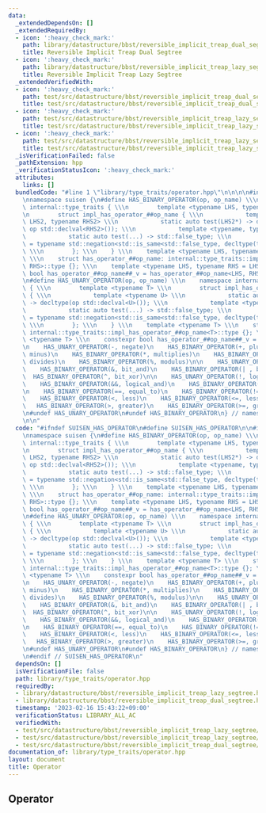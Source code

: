 ```yaml
---
data:
  _extendedDependsOn: []
  _extendedRequiredBy:
  - icon: ':heavy_check_mark:'
    path: library/datastructure/bbst/reversible_implicit_treap_dual_segtree.hpp
    title: Reversible Implicit Treap Dual Segtree
  - icon: ':heavy_check_mark:'
    path: library/datastructure/bbst/reversible_implicit_treap_lazy_segtree.hpp
    title: Reversible Implicit Treap Lazy Segtree
  _extendedVerifiedWith:
  - icon: ':heavy_check_mark:'
    path: test/src/datastructure/bbst/reversible_implicit_treap_dual_segtree/dummy.test.cpp
    title: test/src/datastructure/bbst/reversible_implicit_treap_dual_segtree/dummy.test.cpp
  - icon: ':heavy_check_mark:'
    path: test/src/datastructure/bbst/reversible_implicit_treap_lazy_segtree/dummy.test.cpp
    title: test/src/datastructure/bbst/reversible_implicit_treap_lazy_segtree/dummy.test.cpp
  - icon: ':heavy_check_mark:'
    path: test/src/datastructure/bbst/reversible_implicit_treap_lazy_segtree/dynamic_sequence_range_affine_range_sum.test.cpp
    title: test/src/datastructure/bbst/reversible_implicit_treap_lazy_segtree/dynamic_sequence_range_affine_range_sum.test.cpp
  _isVerificationFailed: false
  _pathExtension: hpp
  _verificationStatusIcon: ':heavy_check_mark:'
  attributes:
    links: []
  bundledCode: "#line 1 \"library/type_traits/operator.hpp\"\n\n\n\n#include <type_traits>\n\
    \nnamespace suisen {\n#define HAS_BINARY_OPERATOR(op, op_name) \\\n    namespace\
    \ internal::type_traits { \\\n        template <typename LHS, typename RHS> \\\
    \n        struct impl_has_operator_##op_name { \\\n            template <typename\
    \ LHS2, typename RHS2> \\\n            static auto test(LHS2*) -> decltype(std::declval<LHS2>()\
    \ op std::declval<RHS2>()); \\\n            template <typename, typename> \\\n\
    \            static auto test(...) -> std::false_type; \\\n            using type\
    \ = typename std::negation<std::is_same<std::false_type, decltype(test<LHS, RHS>(nullptr))>>::type;\
    \ \\\n        }; \\\n    } \\\n    template <typename LHS, typename RHS = LHS>\
    \ \\\n    struct has_operator_##op_name: internal::type_traits::impl_has_operator_##op_name<LHS,\
    \ RHS>::type {}; \\\n    template <typename LHS, typename RHS = LHS> \\\n    constexpr\
    \ bool has_operator_##op_name##_v = has_operator_##op_name<LHS, RHS>::value;\n\
    \n#define HAS_UNARY_OPERATOR(op, op_name) \\\n    namespace internal::type_traits\
    \ { \\\n        template <typename T> \\\n        struct impl_has_operator_##op_name\
    \ { \\\n            template <typename U> \\\n            static auto test(U*)\
    \ -> decltype(op std::declval<U>()); \\\n            template <typename> \\\n\
    \            static auto test(...) -> std::false_type; \\\n            using type\
    \ = typename std::negation<std::is_same<std::false_type, decltype(test<T>(nullptr))>>::type;\
    \ \\\n        }; \\\n    } \\\n    template <typename T> \\\n    struct has_operator_##op_name:\
    \ internal::type_traits::impl_has_operator_##op_name<T>::type {}; \\\n    template\
    \ <typename T> \\\n    constexpr bool has_operator_##op_name##_v = has_operator_##op_name<T>::value;\n\
    \n    HAS_UNARY_OPERATOR(-, negate)\n    HAS_BINARY_OPERATOR(+, plus)\n    HAS_BINARY_OPERATOR(-,\
    \ minus)\n    HAS_BINARY_OPERATOR(*, multiplies)\n    HAS_BINARY_OPERATOR(/ ,\
    \ divides)\n    HAS_BINARY_OPERATOR(%, modulus)\n\n    HAS_UNARY_OPERATOR(~, bit_not)\n\
    \    HAS_BINARY_OPERATOR(&, bit_and)\n    HAS_BINARY_OPERATOR(| , bit_or)\n  \
    \  HAS_BINARY_OPERATOR(^, bit_xor)\n\n    HAS_UNARY_OPERATOR(!, logical_not)\n\
    \    HAS_BINARY_OPERATOR(&&, logical_and)\n    HAS_BINARY_OPERATOR(|| , logical_or)\n\
    \n    HAS_BINARY_OPERATOR(==, equal_to)\n    HAS_BINARY_OPERATOR(!=, not_equal_to)\n\
    \    HAS_BINARY_OPERATOR(<, less)\n    HAS_BINARY_OPERATOR(<=, less_equal)\n \
    \   HAS_BINARY_OPERATOR(>, greater)\n    HAS_BINARY_OPERATOR(>=, greater_equal)\n\
    \n#undef HAS_UNARY_OPERATOR\n#undef HAS_BINARY_OPERATOR\n} // namespace suisen\n\
    \n\n"
  code: "#ifndef SUISEN_HAS_OPERATOR\n#define SUISEN_HAS_OPERATOR\n\n#include <type_traits>\n\
    \nnamespace suisen {\n#define HAS_BINARY_OPERATOR(op, op_name) \\\n    namespace\
    \ internal::type_traits { \\\n        template <typename LHS, typename RHS> \\\
    \n        struct impl_has_operator_##op_name { \\\n            template <typename\
    \ LHS2, typename RHS2> \\\n            static auto test(LHS2*) -> decltype(std::declval<LHS2>()\
    \ op std::declval<RHS2>()); \\\n            template <typename, typename> \\\n\
    \            static auto test(...) -> std::false_type; \\\n            using type\
    \ = typename std::negation<std::is_same<std::false_type, decltype(test<LHS, RHS>(nullptr))>>::type;\
    \ \\\n        }; \\\n    } \\\n    template <typename LHS, typename RHS = LHS>\
    \ \\\n    struct has_operator_##op_name: internal::type_traits::impl_has_operator_##op_name<LHS,\
    \ RHS>::type {}; \\\n    template <typename LHS, typename RHS = LHS> \\\n    constexpr\
    \ bool has_operator_##op_name##_v = has_operator_##op_name<LHS, RHS>::value;\n\
    \n#define HAS_UNARY_OPERATOR(op, op_name) \\\n    namespace internal::type_traits\
    \ { \\\n        template <typename T> \\\n        struct impl_has_operator_##op_name\
    \ { \\\n            template <typename U> \\\n            static auto test(U*)\
    \ -> decltype(op std::declval<U>()); \\\n            template <typename> \\\n\
    \            static auto test(...) -> std::false_type; \\\n            using type\
    \ = typename std::negation<std::is_same<std::false_type, decltype(test<T>(nullptr))>>::type;\
    \ \\\n        }; \\\n    } \\\n    template <typename T> \\\n    struct has_operator_##op_name:\
    \ internal::type_traits::impl_has_operator_##op_name<T>::type {}; \\\n    template\
    \ <typename T> \\\n    constexpr bool has_operator_##op_name##_v = has_operator_##op_name<T>::value;\n\
    \n    HAS_UNARY_OPERATOR(-, negate)\n    HAS_BINARY_OPERATOR(+, plus)\n    HAS_BINARY_OPERATOR(-,\
    \ minus)\n    HAS_BINARY_OPERATOR(*, multiplies)\n    HAS_BINARY_OPERATOR(/ ,\
    \ divides)\n    HAS_BINARY_OPERATOR(%, modulus)\n\n    HAS_UNARY_OPERATOR(~, bit_not)\n\
    \    HAS_BINARY_OPERATOR(&, bit_and)\n    HAS_BINARY_OPERATOR(| , bit_or)\n  \
    \  HAS_BINARY_OPERATOR(^, bit_xor)\n\n    HAS_UNARY_OPERATOR(!, logical_not)\n\
    \    HAS_BINARY_OPERATOR(&&, logical_and)\n    HAS_BINARY_OPERATOR(|| , logical_or)\n\
    \n    HAS_BINARY_OPERATOR(==, equal_to)\n    HAS_BINARY_OPERATOR(!=, not_equal_to)\n\
    \    HAS_BINARY_OPERATOR(<, less)\n    HAS_BINARY_OPERATOR(<=, less_equal)\n \
    \   HAS_BINARY_OPERATOR(>, greater)\n    HAS_BINARY_OPERATOR(>=, greater_equal)\n\
    \n#undef HAS_UNARY_OPERATOR\n#undef HAS_BINARY_OPERATOR\n} // namespace suisen\n\
    \n#endif // SUISEN_HAS_OPERATOR\n"
  dependsOn: []
  isVerificationFile: false
  path: library/type_traits/operator.hpp
  requiredBy:
  - library/datastructure/bbst/reversible_implicit_treap_lazy_segtree.hpp
  - library/datastructure/bbst/reversible_implicit_treap_dual_segtree.hpp
  timestamp: '2023-02-16 15:43:22+09:00'
  verificationStatus: LIBRARY_ALL_AC
  verifiedWith:
  - test/src/datastructure/bbst/reversible_implicit_treap_lazy_segtree/dynamic_sequence_range_affine_range_sum.test.cpp
  - test/src/datastructure/bbst/reversible_implicit_treap_lazy_segtree/dummy.test.cpp
  - test/src/datastructure/bbst/reversible_implicit_treap_dual_segtree/dummy.test.cpp
documentation_of: library/type_traits/operator.hpp
layout: document
title: Operator
---
```

## Operator
